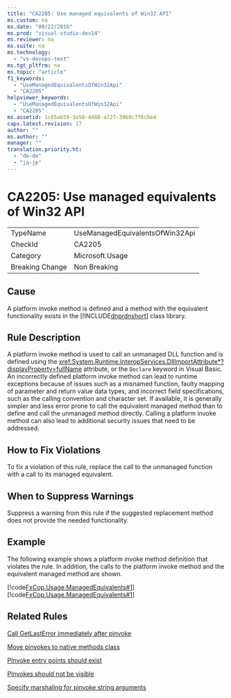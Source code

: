 ```yaml
---
title: "CA2205: Use managed equivalents of Win32 API"
ms.custom: na
ms.date: "09/22/2016"
ms.prod: "visual-studio-dev14"
ms.reviewer: na
ms.suite: na
ms.technology: 
  - "vs-devops-test"
ms.tgt_pltfrm: na
ms.topic: "article"
f1_keywords: 
  - "UseManagedEquivalentsOfWin32Api"
  - "CA2205"
helpviewer_keywords: 
  - "UseManagedEquivalentsOfWin32Api"
  - "CA2205"
ms.assetid: 1c65ab59-3e50-4488-a727-3969c7f6cbe4
caps.latest.revision: 17
author: ""
ms.author: ""
manager: ""
translation.priority.ht: 
  - "de-de"
  - "ja-jp"
---
```

# CA2205: Use managed equivalents of Win32 API
|||  
|-|-|  
|TypeName|UseManagedEquivalentsOfWin32Api|  
|CheckId|CA2205|  
|Category|Microsoft.Usage|  
|Breaking Change|Non Breaking|  
  
## Cause  
 A platform invoke method is defined and a method with the equivalent functionality exists in the [!INCLUDE[dnprdnshort](../vs140/includes/dnprdnshort_md.md)] class library.  
  
## Rule Description  
 A platform invoke method is used to call an unmanaged DLL function and is defined using the <xref:System.Runtime.InteropServices.DllImportAttribute*?displayProperty=fullName> attribute, or the `Declare` keyword in Visual Basic. An incorrectly defined platform invoke method can lead to runtime exceptions because of issues such as a misnamed function, faulty mapping of parameter and return value data types, and incorrect field specifications, such as the calling convention and character set. If available, it is generally simpler and less error prone to call the equivalent managed method than to define and call the unmanaged method directly. Calling a platform invoke method can also lead to additional security issues that need to be addressed.  
  
## How to Fix Violations  
 To fix a violation of this rule, replace the call to the unmanaged function with a call to its managed equivalent.  
  
## When to Suppress Warnings  
 Suppress a warning from this rule if the suggested replacement method does not provide the needed functionality.  
  
## Example  
 The following example shows a platform invoke method definition that violates the rule. In addition, the calls to the platform invoke method and the equivalent managed method are shown.  
  
 [!code[FxCop.Usage.ManagedEquivalents#1](../vs140/codesnippet/CSharp/ca2205--use-managed-equivalents-of-win32-api_1.cs)]
[!code[FxCop.Usage.ManagedEquivalents#1](../vs140/codesnippet/VisualBasic/ca2205--use-managed-equivalents-of-win32-api_1.vb)]  
  
## Related Rules  
 [Call GetLastError immediately after pinvoke](../vs140/ca1404--call-getlasterror-immediately-after-p-invoke.md)  
  
 [Move pinvokes to native methods class](../vs140/ca1060--move-p-invokes-to-nativemethods-class.md)  
  
 [PInvoke entry points should exist](../vs140/ca1400--p-invoke-entry-points-should-exist.md)  
  
 [PInvokes should not be visible](../vs140/ca1401--p-invokes-should-not-be-visible.md)  
  
 [Specify marshaling for pinvoke string arguments](../vs140/ca2101--specify-marshaling-for-p-invoke-string-arguments.md)